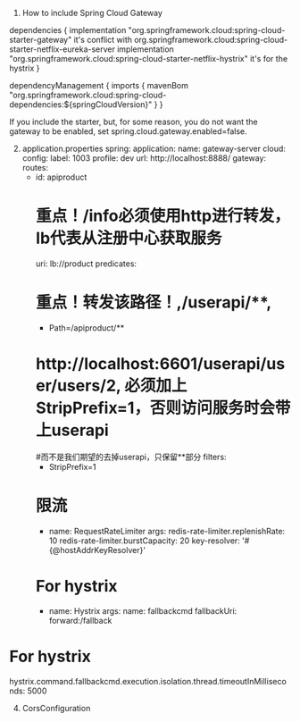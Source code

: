 1. How to include Spring Cloud Gateway


dependencies {
    implementation "org.springframework.cloud:spring-cloud-starter-gateway" it's conflict with org.springframework.cloud:spring-cloud-starter-netflix-eureka-server 
    implementation "org.springframework.cloud:spring-cloud-starter-netflix-hystrix" it's for the hystrix
}

dependencyManagement {
    imports {
        mavenBom "org.springframework.cloud:spring-cloud-dependencies:${springCloudVersion}"
    }
}

If you include the starter, but, for some reason, you do not want the gateway to be enabled, set spring.cloud.gateway.enabled=false.


2. application.properties
spring:
  application:
    name: gateway-server
  cloud:
    config:
      label: 1003
      profile: dev
      url: http://localhost:8888/
    gateway:
      routes:
      - id: apiproduct
        # 重点！/info必须使用http进行转发，lb代表从注册中心获取服务
        uri: lb://product
        predicates:
        # 重点！转发该路径！,/userapi/**,
        - Path=/apiproduct/**
        # http://localhost:6601/userapi/user/users/2, 必须加上StripPrefix=1，否则访问服务时会带上userapi
        #而不是我们期望的去掉userapi，只保留**部分
        filters:
        - StripPrefix=1
        # 限流
        - name: RequestRateLimiter
          args:
            redis-rate-limiter.replenishRate: 10
            redis-rate-limiter.burstCapacity: 20
            key-resolver: '#{@hostAddrKeyResolver}'
        # For hystrix
        - name: Hystrix
          args:
            name: fallbackcmd
            fallbackUri: forward:/fallback

# For hystrix
hystrix.command.fallbackcmd.execution.isolation.thread.timeoutInMilliseconds: 5000


4. CorsConfiguration
